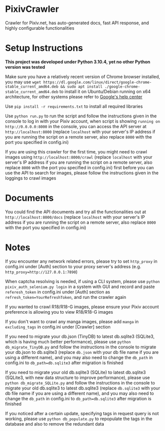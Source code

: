 # PixivCrawler
Crawler for Pixiv.net, has auto-generated docs, fast API response, and highly configurable functionalities
# Setup Instructions
**This project was developed under Python 3.10.4, yet no other Python version was tested**

Make sure you have a relatively recent version of Chrome browser installed, you may use `wget https://dl.google.com/linux/direct/google-chrome-stable_current_amd64.deb && sudo apt install ./google-chrome-stable_current_amd64.deb` to install it on Ubuntu/Debian running on x64 architecture, for other systems please refer to [Google's help center](https://support.google.com/chrome/answer/95346?hl=en&co=GENIE.Platform%3DDesktop)

Use `pip install -r requirements.txt` to install all required libraries

Use `python run.py` to run the script and follow the instructions given in the console to log in with your Pixiv account, when script is showing `running on http://0.0.0.0:8000` in the console, you can access the API server at `http://localhost:8000` (replace `localhost` with your server's IP address if you are running the script on a remote server, also replace `8000` with the port you specified in config.ini)

If you are using this crawler for the first time, you might need to crawl images using `http://localhost:8000/crawl` (replace `localhost` with your server's IP address if you are running the script on a remote server, also replace `8000` with the port you specified in config.ini) first before you can use the API to search for images, please follow the instructions given in the loggings to crawl images

# Documents
You could find the API documents and try all the functionalities out at `http://localhost:8000/docs` (replace `localhost` with your server's IP address if you are running the script on a remote server, also replace `8000` with the port you specified in config.ini)

# Notes
If you encounter any network related errors, please try to set `http_proxy` in config.ini under [Auth] section to your proxy server's address (e.g. `http_proxy=http://127.0.0.1:7890`)

When captcha resolving is needed, if using a CLI system, please use `python pixiv_auth_selenium.py login` in a system with GUI and record and paste `referesh_token` in config.ini under [Auth] section as `refresh_token=YourRefreshToken`, and run the crawler again

If you wanted to crawl R18/R18-G images, please ensure your Pixiv account preference is allowing you to view R18/R18-G images

If you don't want to crawl any manga images, please add `manga` in `excluding_tags` in config.ini under [Crawler] section

If you need to migrate your db.json (TinyDB) to latest db.sqlite3 (SQLite3, which is having much better performance), please use `python db_migrate_TinyDB.py` and follow the instructions in the console to migrate your db.json to db.sqlite3 (replace `db.json` with your db file name if you are using a different name), and you may also need to change the `db_path` in config.ini to `db_path=db.sqlite3` after migration is finished

If you need to migrate your old db.sqlite3 (SQLite) to latest db.sqlite3 (SQLite3, with new data structure to improve performance), please use `python db_migrate_SQLite.py` and follow the instructions in the console to migrate your old db.sqlite3 to latest db.sqlite3 (replace `db.sqlite3` with your db file name if you are using a different name), and you may also need to change the `db_path` in config.ini to `db_path=db.sqlite3` after migration is finished

If you noticed after a certain update, specifying tags in request query is not working, please use `python db_populate.py` to repopulate the tags in the database and also to remove the redundant data